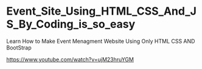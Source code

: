 # Event_Site_Using_HTML_CSS_And_JS_By_Coding_is_so_easy

Learn How to Make Event Menagment Website Using Only HTML CSS AND BootStrap


https://www.youtube.com/watch?v=ujM23hruYGM
